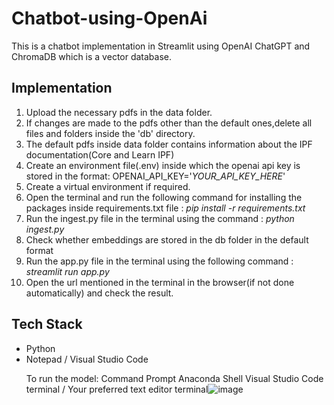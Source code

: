 # Chatbot-using-OpenAi
This is a chatbot implementation in Streamlit using OpenAI ChatGPT and ChromaDB which is a vector database.

## Implementation
<ol>
  <li>Upload the necessary pdfs in the data folder.</li>
  <li>If changes are made to the pdfs other than the default ones,delete all files and folders inside the 'db' directory.</li>
  <li>The default pdfs inside data folder contains information about the IPF documentation(Core and Learn IPF)</li>
  <li>Create an environment file(.env) inside which the openai api key is stored in the format:
     OPENAI_API_KEY='<i>YOUR_API_KEY_HERE</i>'</li>
  <li>Create a virtual environment if required.</li>
  <li>Open the terminal and run the following command for installing the packages inside requirements.txt file : <i>pip install -r requirements.txt</i></li>
  <li>Run the ingest.py file in the terminal using the command : <i>python ingest.py</i></li>
  <li>Check whether embeddings are stored in the db folder in the default format</li>
  <li>Run the app.py file in the terminal using the following command : <i>streamlit run app.py</i></li>
  <li>Open the url mentioned in the terminal in the browser(if not done automatically) and check the result.</li>
</ol>

## Tech Stack
<ul>
  <li>Python</li>
  <li>Notepad / Visual Studio Code</li>

To run the model:
Command Prompt
Anaconda Shell
Visual Studio Code terminal / Your preferred text editor terminal![image](https://github.com/varsh-17/IPFChat/assets/98604809/4657ed32-fb0a-4a0a-9e67-04e6b20529dd)
</li>
</ul>


     
      
